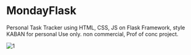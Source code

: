 # MondayFlask
Personal Task Tracker using HTML, CSS, JS on Flask Framework, style KABAN for personal Use only. non commercial, Prof of conc project. 


![1](https://github.com/user-attachments/assets/911bf055-da30-415f-8b6d-95b4246758af)
